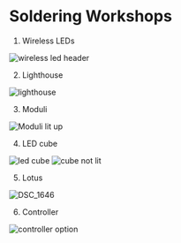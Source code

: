 # Soldering Workshops


1. Wireless LEDs

![wireless led header](https://user-images.githubusercontent.com/47333175/202407319-eb72cdf0-e41c-43f4-a6d2-9643ac0f1bea.png)


2. Lighthouse

![lighthouse](https://user-images.githubusercontent.com/47333175/192724666-b10ca86c-5eb4-4134-9028-0bfd3c88142d.png)


3. Moduli

![Moduli lit up](https://user-images.githubusercontent.com/47333175/192724526-ea4aba21-490f-4ef3-b28c-1a4d076b40d8.JPG)


4. LED cube

![led cube](https://user-images.githubusercontent.com/47333175/195779483-b97b0dca-7811-464f-ad49-1aeb108355b3.JPG) ![cube not lit](https://user-images.githubusercontent.com/47333175/195991387-048f1520-4d2e-40f7-b916-bec64ac3e2dc.png)


5. Lotus

![DSC_1646](https://user-images.githubusercontent.com/47333175/192725242-1299edd9-8062-4e6a-af5f-442e0d184f80.jpg)

6. Controller

![controller option](https://user-images.githubusercontent.com/47333175/215227849-088ed5a2-ec25-4559-a0c3-254d03ef12aa.png)
